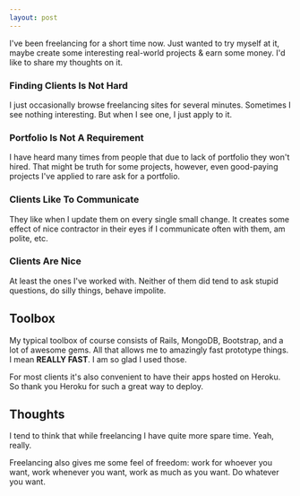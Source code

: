```yaml
---
layout: post
---
```


I've been freelancing for a short time now. Just wanted to try myself at it, maybe create some interesting real-world projects & earn some money. I'd like to share my thoughts on it.

### Finding Clients Is Not Hard

I just occasionally browse freelancing sites for several minutes. Sometimes I see nothing interesting. But when I see one, I just apply to it.

### Portfolio Is Not A Requirement

I have heard many times from people that due to lack of portfolio they won't hired. That might be truth for some projects, however, even good-paying projects I've applied to rare ask for a portfolio.

### Clients Like To Communicate

They like when I update them on every single small change. It creates some effect of nice contractor in their eyes if I communicate often with them, am polite, etc.

### Clients Are Nice

At least the ones I've worked with. Neither of them did tend to ask stupid questions, do silly things, behave impolite.

## Toolbox

My typical toolbox of course consists of Rails, MongoDB, Bootstrap, and a lot of awesome gems. All that allows me to amazingly fast prototype things. I mean **REALLY FAST**. I am so glad I used those.

For most clients it's also convenient to have their apps hosted on Heroku. So thank you Heroku for such a great way to deploy.

## Thoughts

I tend to think that while freelancing I have quite more spare time. Yeah, really.

Freelancing also gives me some feel of freedom: work for whoever you want, work whenever you want, work as much as you want. Do whatever you want.
